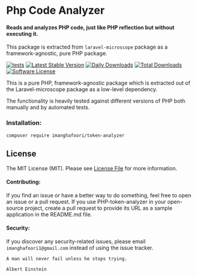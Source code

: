 # Php Code Analyzer

#### Reads and analyzes PHP code, just like PHP reflection but without executing it.

This package is extracted from `laravel-microscope` package as a framework-agnostic, pure PHP package.

[![tests](https://github.com/imanghafoori1/php_token_analyzer/actions/workflows/tests.yml/badge.svg?branch=main)](https://github.com/imanghafoori1/php_token_analyzer/actions/workflows/tests.yml)
[![Latest Stable Version](https://poser.pugx.org/imanghafoori/php-token-analyzer/v/stable)](https://packagist.org/packages/imanghafoori/php_token_analyzer)
[![Daily Downloads](https://poser.pugx.org/imanghafoori/php-token-analyzer/d/daily)](https://packagist.org/packages/imanghafoori/php_token_analyzer)
[![Total Downloads](https://poser.pugx.org/imanghafoori/php-token-analyzer/downloads)](https://packagist.org/packages/imanghafoori/php_token_analyzer)
[![Software License](https://img.shields.io/badge/license-MIT-blue.svg?style=round-square)](LICENSE.md)

This is a pure PHP, framework-agnostic package which is extracted out of the Laravel-microscope package as a low-level dependency. 

The functionality is heavily tested against different versions of PHP both manually and by automated tests.

### Installation:

```
composer require imanghafoori/token-analyzer
```

<a name="license"></a>


## License

The MIT License (MIT). Please see [License File](LICENSE.md) for more information.


<a name="contributing"></a>

#### Contributing:
If you find an issue or have a better way to do something, feel free to open an issue or a pull request.
If you use PHP-token-analyzer in your open-source project, create a pull request to provide its URL as a sample application in the README.md file.

<a name="security"></a>
#### Security:
If you discover any security-related issues, please email `imanghafoori1@gmail.com` instead of using the issue tracker.

```
A man will never fail unless he stops trying.

Albert Einstein
```

